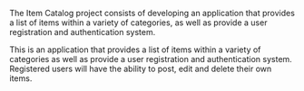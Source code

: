 The Item Catalog project consists of developing an application that provides a list of items within a variety of categories, as well as provide a user registration and authentication system.

This is an application that provides a list of items within a variety of categories as well as provide a user registration and authentication system. Registered users will have the ability to post, edit and delete their own items.
